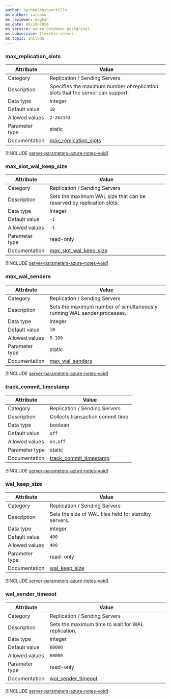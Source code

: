 ```yaml
---
author: nachoalonsoportillo
ms.author: ialonso
ms.reviewer: maghan
ms.date: 08/19/2024
ms.service: azure-database-postgresql
ms.subservice: flexible-server
ms.topic: include
---
```

### max_replication_slots

| Attribute      | Value                                                      |
|----------------|------------------------------------------------------------|
| Category       | Replication / Sending Servers |
| Description    | Specifies the maximum number of replication slots that the server can support. |
| Data type      | integer   |
| Default value  | `10`          |
| Allowed values | `2-262143`     |
| Parameter type | static         |
| Documentation  | [max_replication_slots](https://www.postgresql.org/docs/15/runtime-config-replication.html#GUC-MAX-REPLICATION-SLOTS)   |


[!INCLUDE [server-parameters-azure-notes-void](./server-parameters-azure-notes-void.md)]



### max_slot_wal_keep_size

| Attribute      | Value                                                      |
|----------------|------------------------------------------------------------|
| Category       | Replication / Sending Servers |
| Description    | Sets the maximum WAL size that can be reserved by replication slots.           |
| Data type      | integer   |
| Default value  | `-1`          |
| Allowed values | `-1`           |
| Parameter type | read-only      |
| Documentation  | [max_slot_wal_keep_size](https://www.postgresql.org/docs/15/runtime-config-replication.html#GUC-MAX-SLOT-WAL-KEEP-SIZE) |


[!INCLUDE [server-parameters-azure-notes-void](./server-parameters-azure-notes-void.md)]



### max_wal_senders

| Attribute      | Value                                                      |
|----------------|------------------------------------------------------------|
| Category       | Replication / Sending Servers |
| Description    | Sets the maximum number of simultaneously running WAL sender processes.        |
| Data type      | integer   |
| Default value  | `10`          |
| Allowed values | `5-100`        |
| Parameter type | static         |
| Documentation  | [max_wal_senders](https://www.postgresql.org/docs/15/runtime-config-replication.html#GUC-MAX-WAL-SENDERS)               |


[!INCLUDE [server-parameters-azure-notes-void](./server-parameters-azure-notes-void.md)]



### track_commit_timestamp

| Attribute      | Value                                                      |
|----------------|------------------------------------------------------------|
| Category       | Replication / Sending Servers |
| Description    | Collects transaction commit time.                                              |
| Data type      | boolean   |
| Default value  | `off`         |
| Allowed values | `on,off`       |
| Parameter type | static         |
| Documentation  | [track_commit_timestamp](https://www.postgresql.org/docs/15/runtime-config-replication.html#GUC-TRACK-COMMIT-TIMESTAMP) |


[!INCLUDE [server-parameters-azure-notes-void](./server-parameters-azure-notes-void.md)]



### wal_keep_size

| Attribute      | Value                                                      |
|----------------|------------------------------------------------------------|
| Category       | Replication / Sending Servers |
| Description    | Sets the size of WAL files held for standby servers.                           |
| Data type      | integer   |
| Default value  | `400`         |
| Allowed values | `400`          |
| Parameter type | read-only      |
| Documentation  | [wal_keep_size](https://www.postgresql.org/docs/15/runtime-config-replication.html#GUC-WAL-KEEP-SIZE)                   |


[!INCLUDE [server-parameters-azure-notes-void](./server-parameters-azure-notes-void.md)]



### wal_sender_timeout

| Attribute      | Value                                                      |
|----------------|------------------------------------------------------------|
| Category       | Replication / Sending Servers |
| Description    | Sets the maximum time to wait for WAL replication.                             |
| Data type      | integer   |
| Default value  | `60000`       |
| Allowed values | `60000`        |
| Parameter type | read-only      |
| Documentation  | [wal_sender_timeout](https://www.postgresql.org/docs/15/runtime-config-replication.html#GUC-WAL-SENDER-TIMEOUT)         |


[!INCLUDE [server-parameters-azure-notes-void](./server-parameters-azure-notes-void.md)]




